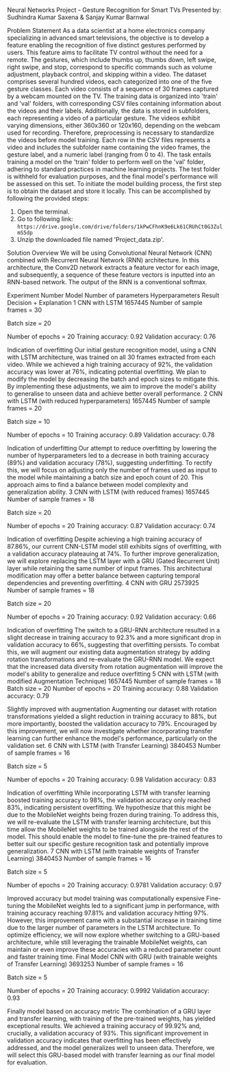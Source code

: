 Neural Networks Project - Gesture Recognition for Smart TVs
Presented by: Sudhindra Kumar Saxena & Sanjay Kumar Barnwal

Problem Statement
As a data scientist at a home electronics company specializing in advanced smart televisions, the objective is to develop a feature enabling the recognition of five distinct gestures performed by users. This feature aims to facilitate TV control without the need for a remote. The gestures, which include thumbs up, thumbs down, left swipe, right swipe, and stop, correspond to specific commands such as volume adjustment, playback control, and skipping within a video.
The dataset comprises several hundred videos, each categorized into one of the five gesture classes. Each video consists of a sequence of 30 frames captured by a webcam mounted on the TV. The training data is organized into 'train' and 'val' folders, with corresponding CSV files containing information about the videos and their labels. Additionally, the data is stored in subfolders, each representing a video of a particular gesture.
The videos exhibit varying dimensions, either 360x360 or 120x160, depending on the webcam used for recording. Therefore, preprocessing is necessary to standardize the videos before model training. Each row in the CSV files represents a video and includes the subfolder name containing the video frames, the gesture label, and a numeric label (ranging from 0 to 4).
The task entails training a model on the 'train' folder to perform well on the 'val' folder, adhering to standard practices in machine learning projects. The test folder is withheld for evaluation purposes, and the final model's performance will be assessed on this set.
To initiate the model building process, the first step is to obtain the dataset and store it locally. This can be accomplished by following the provided steps:
1. Open the terminal.
2. Go to following link: `https://drive.google.com/drive/folders/1kPwCFhnK9e6Lk61CRUhCt0G3ZulmS5dp`
3. Unzip the downloaded file named 'Project_data.zip'.

Solution Overview
We will be using Convolutional Neural Network (CNN) combined with Recurrent Neural Network (RNN) architecture. In this architecture, the Conv2D network extracts a feature vector for each image, and subsequently, a sequence of these feature vectors is inputted into an RNN-based network. The output of the RNN is a conventional softmax.













Experiment Number	Model	Number of parameters	Hyperparameters	Result	Decision + Explanation
1	CNN with LSTM	1657445	Number of sample frames = 30

Batch size = 20

Number of epochs = 20	Training accuracy: 0.92
Validation accuracy: 0.76

Indication of overfitting	Our initial gesture recognition model, using a CNN with LSTM architecture, was trained on all 30 frames extracted from each video. While we achieved a high training accuracy of 92%, the validation accuracy was lower at 76%, indicating potential overfitting. We plan to modify the model by decreasing the batch and epoch sizes to mitigate this. By implementing these adjustments, we aim to improve the model's ability to generalise to unseen data and achieve better overall performance.
2	CNN with LSTM (with reduced hyperparameters)	1657445	Number of sample frames = 20

Batch size = 10

Number of epochs = 10	Training accuracy: 0.89
Validation accuracy: 0.78

Indication of underfitting	Our attempt to reduce overfitting by lowering the number of hyperparameters led to a decrease in both training accuracy (89%) and validation accuracy (78%), suggesting underfitting. To rectify this, we will focus on adjusting only the number of frames used as input to the model while maintaining a batch size and epoch count of 20. This approach aims to find a balance between model complexity and generalization ability.
3	CNN with LSTM (with reduced frames)	1657445	Number of sample frames = 18

Batch size = 20

Number of epochs = 20	Training accuracy: 0.87
Validation accuracy: 0.74

Indication of overfitting	Despite achieving a high training accuracy of 87.86%, our current CNN-LSTM model still exhibits signs of overfitting, with a validation accuracy plateauing at 74%. To further improve generalization, we will explore replacing the LSTM layer with a GRU (Gated Recurrent Unit) layer while retaining the same number of input frames. This architectural modification may offer a better balance between capturing temporal dependencies and preventing overfitting.
4	CNN with GRU	2573925	Number of sample frames = 18

Batch size = 20

Number of epochs = 20	Training accuracy: 0.92
Validation accuracy: 0.66

Indication of overfitting	The switch to a GRU-RNN architecture resulted in a slight decrease in training accuracy to 92.3% and a more significant drop in validation accuracy to 66%, suggesting that overfitting persists. To combat this, we will augment our existing data augmentation strategy by adding rotation transformations and re-evaluate the GRU-RNN model. We expect that the increased data diversity from rotation augmentation will improve the model's ability to generalize and reduce overfitting
5	CNN with LSTM (with modified Augmentation Technique)	1657445	Number of sample frames = 18
Batch size = 20
Number of epochs = 20	Training accuracy: 0.88
Validation accuracy: 0.79

Slightly improved with augmentation	Augmenting our dataset with rotation transformations yielded a slight reduction in training accuracy to 88%, but more importantly, boosted the validation accuracy to 79%. Encouraged by this improvement, we will now investigate whether incorporating transfer learning can further enhance the model's performance, particularly on the validation set.
6	CNN with LSTM (with Transfer Learning)	3840453	Number of sample frames = 16

Batch size = 5

Number of epochs = 20	Training accuracy: 0.98
Validation accuracy: 0.83

Indication of overfitting	While incorporating LSTM with transfer learning boosted training accuracy to 98%, the validation accuracy only reached 83%, indicating persistent overfitting. We hypothesize that this might be due to the MobileNet weights being frozen during training. To address this, we will re-evaluate the LSTM with transfer learning architecture, but this time allow the MobileNet weights to be trained alongside the rest of the model. This should enable the model to fine-tune the pre-trained features to better suit our specific gesture recognition task and potentially improve generalization.
7	CNN with LSTM (with trainable weights of Transfer Learning)	3840453	Number of sample frames = 16

Batch size = 5

Number of epochs = 20	Training accuracy: 0.9781
Validation accuracy: 0.97

Improved accuracy but model training was computationally expensive	Fine-tuning the MobileNet weights led to a significant jump in performance, with training accuracy reaching 97.81% and validation accuracy hitting 97%. However, this improvement came with a substantial increase in training time due to the larger number of parameters in the LSTM architecture.  To optimize efficiency, we will now explore whether switching to a GRU-based architecture, while still leveraging the trainable MobileNet weights, can maintain or even improve these accuracies with a reduced parameter count and faster training time.
Final Model	CNN with GRU  (with trainable weights of Transfer Learning)	3693253	Number of sample frames = 16

Batch size = 5

Number of epochs = 20	Training accuracy: 0.9992
Validation accuracy: 0.93

Finally model based on accuracy metric	The combination of a GRU layer and transfer learning, with training of the pre-trained weights, has yielded exceptional results. We achieved a training accuracy of 99.92% and, crucially, a validation accuracy of 93%. This significant improvement in validation accuracy indicates that overfitting has been effectively addressed, and the model generalizes well to unseen data. Therefore, we will select this GRU-based model with transfer learning as our final model for evaluation.

